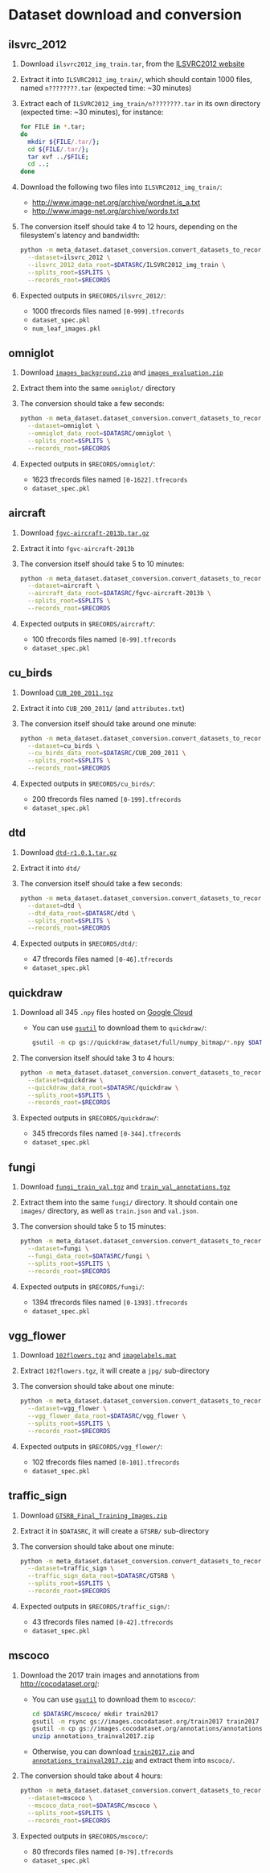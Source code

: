 # Dataset download and conversion

## ilsvrc_2012

1.  Download `ilsvrc2012_img_train.tar`, from the
    [ILSVRC2012 website](http://www.image-net.org/challenges/LSVRC/2012/index)
2.  Extract it into `ILSVRC2012_img_train/`, which should contain 1000 files,
    named `n????????.tar` (expected time: \~30 minutes)
3.  Extract each of `ILSVRC2012_img_train/n????????.tar` in its own directory
    (expected time: \~30 minutes), for instance:

    ```bash
    for FILE in *.tar;
    do
      mkdir ${FILE/.tar/};
      cd ${FILE/.tar/};
      tar xvf ../$FILE;
      cd ..;
    done
    ```
4.  Download the following two files into `ILSVRC2012_img_train/`:
    -   http://www.image-net.org/archive/wordnet.is_a.txt
    -   http://www.image-net.org/archive/words.txt
5.  The conversion itself should take 4 to 12 hours, depending on the
    filesystem's latency and bandwidth:

    ```bash
    python -m meta_dataset.dataset_conversion.convert_datasets_to_records \
      --dataset=ilsvrc_2012 \
      --ilsvrc_2012_data_root=$DATASRC/ILSVRC2012_img_train \
      --splits_root=$SPLITS \
      --records_root=$RECORDS
    ```
6.  Expected outputs in `$RECORDS/ilsvrc_2012/`:
    -   1000 tfrecords files named `[0-999].tfrecords`
    -   `dataset_spec.pkl`
    -   `num_leaf_images.pkl`

## omniglot

1.  Download
    [`images_background.zip`](https://github.com/brendenlake/omniglot/raw/master/python/images_background.zip)
    and
    [`images_evaluation.zip`](https://github.com/brendenlake/omniglot/raw/master/python/images_evaluation.zip)
2.  Extract them into the same `omniglot/` directory
3.  The conversion should take a few seconds:

    ```bash
    python -m meta_dataset.dataset_conversion.convert_datasets_to_records \
      --dataset=omniglot \
      --omniglot_data_root=$DATASRC/omniglot \
      --splits_root=$SPLITS \
      --records_root=$RECORDS
    ```
4.  Expected outputs in `$RECORDS/omniglot/`:
    -   1623 tfrecords files named `[0-1622].tfrecords`
    -   `dataset_spec.pkl`

## aircraft

1.  Download
    [`fgvc-aircraft-2013b.tar.gz`](http://www.robots.ox.ac.uk/~vgg/data/fgvc-aircraft/archives/fgvc-aircraft-2013b.tar.gz)
2.  Extract it into `fgvc-aircraft-2013b`
3.  The conversion itself should take 5 to 10 minutes:

    ```bash
    python -m meta_dataset.dataset_conversion.convert_datasets_to_records \
      --dataset=aircraft \
      --aircraft_data_root=$DATASRC/fgvc-aircraft-2013b \
      --splits_root=$SPLITS \
      --records_root=$RECORDS
    ```
4.  Expected outputs in `$RECORDS/aircraft/`:
    -   100 tfrecords files named `[0-99].tfrecords`
    -   `dataset_spec.pkl`

## cu_birds

1.  Download
    [`CUB_200_2011.tgz`](http://www.vision.caltech.edu/visipedia-data/CUB-200-2011/CUB_200_2011.tgz)
2.  Extract it into `CUB_200_2011/` (and `attributes.txt`)
3.  The conversion itself should take around one minute:

    ```bash
    python -m meta_dataset.dataset_conversion.convert_datasets_to_records \
      --dataset=cu_birds \
      --cu_birds_data_root=$DATASRC/CUB_200_2011 \
      --splits_root=$SPLITS \
      --records_root=$RECORDS
    ```
4.  Expected outputs in `$RECORDS/cu_birds/`:
    -   200 tfrecords files named `[0-199].tfrecords`
    -   `dataset_spec.pkl`

## dtd

1.  Download
    [`dtd-r1.0.1.tar.gz`](https://www.robots.ox.ac.uk/~vgg/data/dtd/download/dtd-r1.0.1.tar.gz)
2.  Extract it into `dtd/`
3.  The conversion itself should take a few seconds:

    ```bash
    python -m meta_dataset.dataset_conversion.convert_datasets_to_records \
      --dataset=dtd \
      --dtd_data_root=$DATASRC/dtd \
      --splits_root=$SPLITS \
      --records_root=$RECORDS
    ```
4.  Expected outputs in `$RECORDS/dtd/`:
    -   47 tfrecords files named `[0-46].tfrecords`
    -   `dataset_spec.pkl`

## quickdraw

1.  Download all 345 `.npy` files hosted on
    [Google Cloud](https://console.cloud.google.com/storage/quickdraw_dataset/full/numpy_bitmap)
    -   You can use
        [`gsutil`](https://cloud.google.com/storage/docs/gsutil_install#install)
        to download them to `quickdraw/`:

        ```bash
        gsutil -m cp gs://quickdraw_dataset/full/numpy_bitmap/*.npy $DATASRC/quickdraw
        ```
2.  The conversion itself should take 3 to 4 hours:

    ```bash
    python -m meta_dataset.dataset_conversion.convert_datasets_to_records \
      --dataset=quickdraw \
      --quickdraw_data_root=$DATASRC/quickdraw \
      --splits_root=$SPLITS \
      --records_root=$RECORDS
    ```
3.  Expected outputs in `$RECORDS/quickdraw/`:
    -   345 tfrecords files named `[0-344].tfrecords`
    -   `dataset_spec.pkl`

## fungi

1.  Download
    [`fungi_train_val.tgz`](https://data.deic.dk/public.php?service=files&t=2fd47962a38e2a70570f3be027cea57f&download)
    and
    [`train_val_annotations.tgz`](https://data.deic.dk/public.php?service=files&t=8dc110f312677d2b53003de983b3a26e&download)
2.  Extract them into the same `fungi/` directory. It should contain one
    `images/` directory, as well as `train.json` and `val.json`.
3.  The conversion should take 5 to 15 minutes:

    ```bash
    python -m meta_dataset.dataset_conversion.convert_datasets_to_records \
      --dataset=fungi \
      --fungi_data_root=$DATASRC/fungi \
      --splits_root=$SPLITS \
      --records_root=$RECORDS
    ```
4.  Expected outputs in `$RECORDS/fungi/`:
    -   1394 tfrecords files named `[0-1393].tfrecords`
    -   `dataset_spec.pkl`

## vgg_flower

1.  Download
    [`102flowers.tgz`](http://www.robots.ox.ac.uk/~vgg/data/flowers/102/102flowers.tgz)
    and
    [`imagelabels.mat`](http://www.robots.ox.ac.uk/~vgg/data/flowers/102/imagelabels.mat)
2.  Extract `102flowers.tgz`, it will create a `jpg/` sub-directory
3.  The conversion should take about one minute:

    ```bash
    python -m meta_dataset.dataset_conversion.convert_datasets_to_records \
      --dataset=vgg_flower \
      --vgg_flower_data_root=$DATASRC/vgg_flower \
      --splits_root=$SPLITS \
      --records_root=$RECORDS
    ```
4.  Expected outputs in `$RECORDS/vgg_flower/`:
    -   102 tfrecords files named `[0-101].tfrecords`
    -   `dataset_spec.pkl`

## traffic_sign

1.  Download
    [`GTSRB_Final_Training_Images.zip`](http://benchmark.ini.rub.de/Dataset/GTSRB_Final_Training_Images.zip)
2.  Extract it in `$DATASRC`, it will create a `GTSRB/` sub-directory
3.  The conversion should take about one minute:

    ```bash
    python -m meta_dataset.dataset_conversion.convert_datasets_to_records \
      --dataset=traffic_sign \
      --traffic_sign_data_root=$DATASRC/GTSRB \
      --splits_root=$SPLITS \
      --records_root=$RECORDS
    ```
4.  Expected outputs in `$RECORDS/traffic_sign/`:
    -   43 tfrecords files named `[0-42].tfrecords`
    -   `dataset_spec.pkl`

## mscoco

1.  Download the 2017 train images and annotations from http://cocodataset.org/:
    -   You can use
        [`gsutil`](https://cloud.google.com/storage/docs/gsutil_install#install)
        to download them to `mscoco/`:

        ```bash
        cd $DATASRC/mscoco/ mkdir train2017
        gsutil -m rsync gs://images.cocodataset.org/train2017 train2017
        gsutil -m cp gs://images.cocodataset.org/annotations/annotations_trainval2017.zip
        unzip annotations_trainval2017.zip
        ```
    -   Otherwise, you can download
        [`train2017.zip`](http://images.cocodataset.org/zips/train2017.zip) and
        [`annotations_trainval2017.zip`](http://images.cocodataset.org/annotations/annotations_trainval2017.zip)
        and extract them into `mscoco/`.
2.  The conversion should take about 4 hours:

    ```bash
    python -m meta_dataset.dataset_conversion.convert_datasets_to_records \
      --dataset=mscoco \
      --mscoco_data_root=$DATASRC/mscoco \
      --splits_root=$SPLITS \
      --records_root=$RECORDS
    ```
3.  Expected outputs in `$RECORDS/mscoco/`:
    -   80 tfrecords files named `[0-79].tfrecords`
    -   `dataset_spec.pkl`
